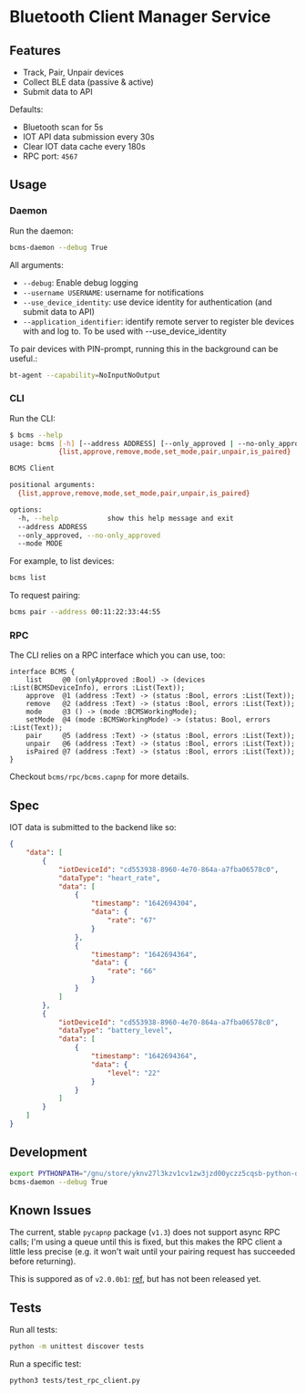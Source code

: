# Bluetooth Client Manager Service

## Features

- Track, Pair, Unpair devices
- Collect BLE data (passive & active)
- Submit data to API

Defaults:

 - Bluetooth scan for 5s
 - IOT API data submission every 30s
 - Clear IOT data cache every 180s
 - RPC port: `4567`

## Usage

### Daemon

Run the daemon:

```bash
bcms-daemon --debug True
```

All arguments:

- `--debug`: Enable debug logging
- `--username USERNAME`: username for notifications
- `--use_device_identity`: use device identity for authentication (and submit data to API)
- `--application_identifier`: identify remote server to register ble devices with and log to. To be used with --use_device_identity

To pair devices with PIN-prompt, running this in the background can be useful.:

```bash
bt-agent --capability=NoInputNoOutput
```

### CLI

Run the CLI:

```bash
$ bcms --help
usage: bcms [-h] [--address ADDRESS] [--only_approved | --no-only_approved] [--mode MODE]
            {list,approve,remove,mode,set_mode,pair,unpair,is_paired}

BCMS Client

positional arguments:
  {list,approve,remove,mode,set_mode,pair,unpair,is_paired}

options:
  -h, --help            show this help message and exit
  --address ADDRESS
  --only_approved, --no-only_approved
  --mode MODE
```

For example, to list devices:

```bash
bcms list
```

To request pairing:

```bash
bcms pair --address 00:11:22:33:44:55
```

### RPC

The CLI relies on a RPC interface which you can use, too:

```
interface BCMS {
    list     @0 (onlyApproved :Bool) -> (devices :List(BCMSDeviceInfo), errors :List(Text));
    approve  @1 (address :Text) -> (status :Bool, errors :List(Text));
    remove   @2 (address :Text) -> (status :Bool, errors :List(Text));
    mode     @3 () -> (mode :BCMSWorkingMode);
    setMode  @4 (mode :BCMSWorkingMode) -> (status: Bool, errors :List(Text));
    pair     @5 (address :Text) -> (status :Bool, errors :List(Text));
    unpair   @6 (address :Text) -> (status :Bool, errors :List(Text));
    isPaired @7 (address :Text) -> (status :Bool, errors :List(Text));
}
```

Checkout `bcms/rpc/bcms.capnp` for more details.

## Spec

IOT data is submitted to the backend like so:

```json
{
    "data": [
        {
            "iotDeviceId": "cd553938-8960-4e70-864a-a7fba06578c0",
            "dataType": "heart_rate",
            "data": [
                {
                    "timestamp": "1642694304",
                    "data": {
                        "rate": "67"
                    }
                },
                {
                    "timestamp": "1642694364",
                    "data": {
                        "rate": "66"
                    }
                }
            ]
        },
        {
            "iotDeviceId": "cd553938-8960-4e70-864a-a7fba06578c0",
            "dataType": "battery_level",
            "data": [
                {
                    "timestamp": "1642694364",
                    "data": {
                        "level": "22"
                    }
                }
            ]
        }
    ]
}
```

## Development

```bash
export PYTHONPATH="/gnu/store/yknv27l3kzv1cv1zw3jzd00yczz5cqsb-python-dbus-1.2.18/lib/python3.10/site-packages:$PYTHONPATH"
bcms-daemon --debug True
```

## Known Issues

The current, stable `pycapnp` package (`v1.3`) does not support async RPC calls; I'm using a queue until this is fixed, but this makes the RPC client a little less precise (e.g. it won't wait until your pairing request has succeeded before returning).

This is suppored as of `v2.0.0b1`: [ref](https://github.com/capnproto/pycapnp/blob/master/CHANGELOG.md#v200b1-2023-10-03), but has not been released yet.

## Tests

Run all tests:

```bash
python -m unittest discover tests
```

Run a specific test:

```bash
python3 tests/test_rpc_client.py
```